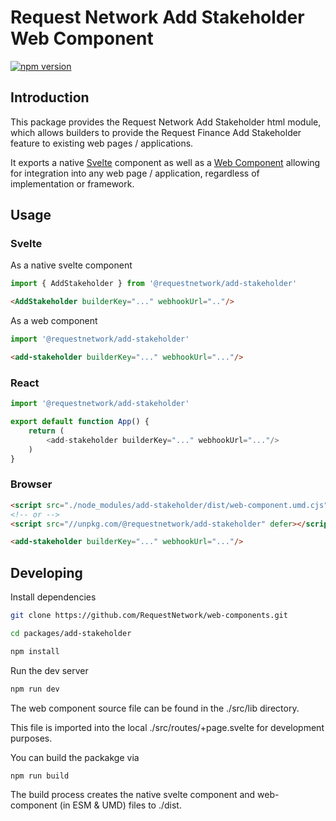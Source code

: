 # Request Network Add Stakeholder Web Component

[![npm version](https://badge.fury.io/js/%40requestnetwork%2Fadd-stakeholder.svg)](https://badge.fury.io/js/%40requestnetwork%2Fadd-stakeholder)

## Introduction

This package provides the Request Network Add Stakeholder html module, which allows builders to provide the Request Finance Add Stakeholder feature to existing web pages / applications.

It exports a native [Svelte](https://svelte.dev/) component as well as a [Web Component](https://opensource.com/article/21/7/web-components) allowing for integration into any web page / application, regardless of implementation or framework.

## Usage

### Svelte

As a native svelte component

```javascript
import { AddStakeholder } from '@requestnetwork/add-stakeholder'
```

```html
<AddStakeholder builderKey="..." webhookUrl=".."/>
```

As a web component

```javascript
import '@requestnetwork/add-stakeholder'
```

```html
<add-stakeholder builderKey="..." webhookUrl="..."/>
```

### React

```javascript
import '@requestnetwork/add-stakeholder'

export default function App() {
    return (
        <add-stakeholder builderKey="..." webhookUrl="..."/>
    )
}
```

### Browser

```html
<script src="./node_modules/add-stakeholder/dist/web-component.umd.cjs" defer></script>
<!-- or -->
<script src="//unpkg.com/@requestnetwork/add-stakeholder" defer></script>

<add-stakeholder builderKey="..." webhookUrl="..."/>
```

## Developing

Install dependencies
```bash
git clone https://github.com/RequestNetwork/web-components.git

cd packages/add-stakeholder

npm install
```

Run the dev server
```bash
npm run dev
```

The web component source file can be found in the ./src/lib directory.

This file is imported into the local ./src/routes/+page.svelte for development purposes.

You can build the packakge via
```bash
npm run build
```

The build process creates the native svelte component and web-component (in ESM & UMD) files to ./dist.
